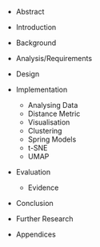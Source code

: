* Abstract  

* Introduction  

* Background  

* Analysis/Requirements  

* Design  

* Implementation  
  * Analysing Data  
  * Distance Metric  
  * Visualisation  
  *   Clustering  
  *   Spring Models  
  *   t-SNE  
  *   UMAP  

* Evaluation  
  * Evidence  

* Conclusion  

* Further Research  

* Appendices  

